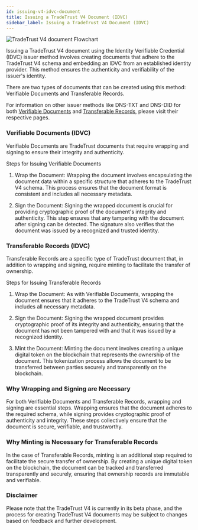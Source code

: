 ```yaml
---
id: issuing-v4-idvc-document
title: Issuing a TradeTrust V4 Document (IDVC)
sidebar_label: Issuing a TradeTrust V4 Document (IDVC)
---
```


![TradeTrust V4 document Flowchart](/docs/tradetrust-v4/v4-document-flow.png)

Issuing a TradeTrust V4 document using the Identity Verifiable Credential (IDVC) issuer method involves creating documents that adhere to the TradeTrust V4 schema and embedding an IDVC from an established identity provider. This method ensures the authenticity and verifiability of the issuer's identity.

There are two types of documents that can be created using this method: Verifiable Documents and Transferable Records.

For information on other issuer methods like DNS-TXT and DNS-DID for both [Verifiable Documents](/docs/topics/introduction/verifiable-documents/overview) and [Transferable Records](/docs/topics/introduction/transferable-records/overview), please visit their respective pages.

### Verifiable Documents (IDVC)

Verifiable Documents are TradeTrust documents that require wrapping and signing to ensure their integrity and authenticity.

Steps for Issuing Verifiable Documents
1. Wrap the Document: Wrapping the document involves encapsulating the document data within a specific structure that adheres to the TradeTrust V4 schema. This process ensures that the document format is consistent and includes all necessary metadata.

2. Sign the Document: Signing the wrapped document is crucial for providing cryptographic proof of the document's integrity and authenticity. This step ensures that any tampering with the document after signing can be detected. The signature also verifies that the document was issued by a recognized and trusted identity.

### Transferable Records (IDVC)

Transferable Records are a specific type of TradeTrust document that, in addition to wrapping and signing, require minting to facilitate the transfer of ownership.

Steps for Issuing Transferable Records
1. Wrap the Document: As with Verifiable Documents, wrapping the document ensures that it adheres to the TradeTrust V4 schema and includes all necessary metadata.

2. Sign the Document: Signing the wrapped document provides cryptographic proof of its integrity and authenticity, ensuring that the document has not been tampered with and that it was issued by a recognized identity.

3. Mint the Document: Minting the document involves creating a unique digital token on the blockchain that represents the ownership of the document. This tokenization process allows the document to be transferred between parties securely and transparently on the blockchain.

### Why Wrapping and Signing are Necessary

For both Verifiable Documents and Transferable Records, wrapping and signing are essential steps. Wrapping ensures that the document adheres to the required schema, while signing provides cryptographic proof of authenticity and integrity. These steps collectively ensure that the document is secure, verifiable, and trustworthy.

### Why Minting is Necessary for Transferable Records

In the case of Transferable Records, minting is an additional step required to facilitate the secure transfer of ownership. By creating a unique digital token on the blockchain, the document can be tracked and transferred transparently and securely, ensuring that ownership records are immutable and verifiable.

### Disclaimer
Please note that the TradeTrust V4 is currently in its beta phase, and the process for creating TradeTrust V4 documents may be subject to changes based on feedback and further development.
